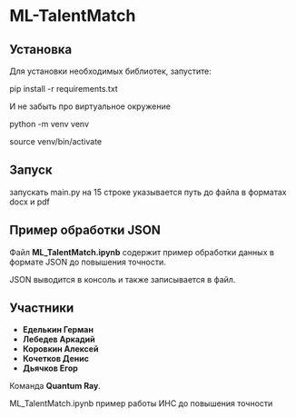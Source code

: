 # ML-TalentMatch

## Установка

Для установки необходимых библиотек, запустите:

pip install -r requirements.txt

И не забыть про виртуальное окружение

python -m venv venv

source venv/bin/activate

## Запуск

запускать main.py
на 15 строке указывается путь до файла в форматах docx и pdf

## Пример обработки JSON

Файл **ML_TalentMatch.ipynb** содержит пример обработки данных в формате JSON до повышения точности.

JSON выводится в консоль и также записывается в файл.

## Участники

- **Еделькин Герман**
- **Лебедев Аркадий**
- **Коровкин Алексей**
- **Кочетков Денис**
- **Дьячков Егор**

Команда **Quantum Ray**.





ML_TalentMatch.ipynb пример работы ИНС до повышения точности


